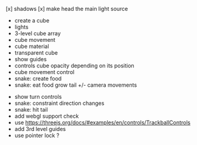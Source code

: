 [x] shadows
[x] make head the main light source
+ create a cube
+ lights
+ 3-level cube array
+ cube movement
+ cube material
+ transparent cube
+ show guides
+ controls cube opacity depending on its position
+ cube movement control
+ snake: create food
+ snake: eat food grow tail
+/- camera movements
- show turn controls
- snake: constraint direction changes
- snake: hit tail
- add webgl support check
- use https://threejs.org/docs/#examples/en/controls/TrackballControls
- add 3rd level guides
- use pointer lock ?
